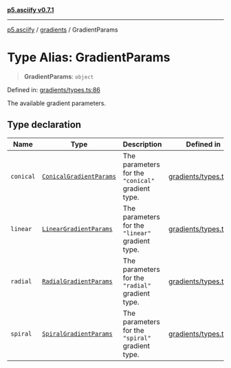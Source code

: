 [**p5.asciify v0.7.1**](../../../README.md)

***

[p5.asciify](../../../README.md) / [gradients](../README.md) / GradientParams

# Type Alias: GradientParams

> **GradientParams**: `object`

Defined in: [gradients/types.ts:86](https://github.com/humanbydefinition/p5-asciify/blob/240f04ae8120d8b0eda0aa09e3fda1b41eb9a25b/src/lib/gradients/types.ts#L86)

The available gradient parameters.

## Type declaration

| Name | Type | Description | Defined in |
| ------ | ------ | ------ | ------ |
| <a id="conical"></a> `conical` | [`ConicalGradientParams`](ConicalGradientParams.md) | The parameters for the `"conical"` gradient type. | [gradients/types.ts:97](https://github.com/humanbydefinition/p5-asciify/blob/240f04ae8120d8b0eda0aa09e3fda1b41eb9a25b/src/lib/gradients/types.ts#L97) |
| <a id="linear"></a> `linear` | [`LinearGradientParams`](LinearGradientParams.md) | The parameters for the `"linear"` gradient type. | [gradients/types.ts:88](https://github.com/humanbydefinition/p5-asciify/blob/240f04ae8120d8b0eda0aa09e3fda1b41eb9a25b/src/lib/gradients/types.ts#L88) |
| <a id="radial"></a> `radial` | [`RadialGradientParams`](RadialGradientParams.md) | The parameters for the `"radial"` gradient type. | [gradients/types.ts:94](https://github.com/humanbydefinition/p5-asciify/blob/240f04ae8120d8b0eda0aa09e3fda1b41eb9a25b/src/lib/gradients/types.ts#L94) |
| <a id="spiral"></a> `spiral` | [`SpiralGradientParams`](SpiralGradientParams.md) | The parameters for the `"spiral"` gradient type. | [gradients/types.ts:91](https://github.com/humanbydefinition/p5-asciify/blob/240f04ae8120d8b0eda0aa09e3fda1b41eb9a25b/src/lib/gradients/types.ts#L91) |

